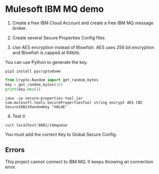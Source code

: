 # Mulesoft IBM MQ demo

1. Create a free IBM Cloud Account and create a free IBM MQ message broker.

2. Create several Secure Properties Config files

3. Use AES encryption instead of Blowfish.  AES uses 256 bit encryption and Blowfish is capped at 64bits.

You can use Python to generate the key. 
```shell
pip3 install pycryptodome 
```

```python
from Crypto.Random import get_random_bytes
key = get_random_bytes(16)
print(key.hex())
```

```
java -cp secure-properties-tool.jar com.mulesoft.tools.SecurePropertiesTool string encrypt AES CBC Secure16BitRandomKey "VALUE"
```

4. Test it
```shell
curl localhost:8081/ibmqueue
```

You must add the correct Key to Global Secure Config.

## Errors
This project cannot connect to IBM MQ.  It keeps throwing an connection error.  
